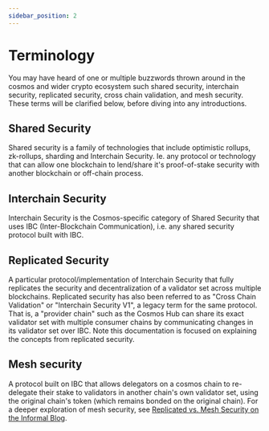 ```yaml
---
sidebar_position: 2
---
```


# Terminology

You may have heard of one or multiple buzzwords thrown around in the cosmos and wider crypto ecosystem such shared security, interchain security, replicated security, cross chain validation, and mesh security. These terms will be clarified below, before diving into any introductions.

## Shared Security

Shared security is a family of technologies that include optimistic rollups, zk-rollups, sharding and Interchain Security. Ie. any protocol or technology that can allow one blockchain to lend/share it's proof-of-stake security with another blockchain or off-chain process.

## Interchain Security

Interchain Security is the Cosmos-specific category of Shared Security that uses IBC (Inter-Blockchain Communication), i.e. any shared security protocol built with IBC.

## Replicated Security

A particular protocol/implementation of Interchain Security that fully replicates the security and decentralization of a validator set across multiple blockchains. Replicated security has also been referred to as "Cross Chain Validation" or "Interchain Security V1", a legacy term for the same protocol. That is, a "provider chain" such as the Cosmos Hub can share its exact validator set with multiple consumer chains by communicating changes in its validator set over IBC. Note this documentation is focused on explaining the concepts from replicated security.

## Mesh security

A protocol built on IBC that allows delegators on a cosmos chain to re-delegate their stake to validators in another chain's own validator set, using the original chain's token (which remains bonded on the original chain). For a deeper exploration of mesh security, see [Replicated vs. Mesh Security on the Informal Blog](https://informal.systems/blog/replicated-vs-mesh-security).
